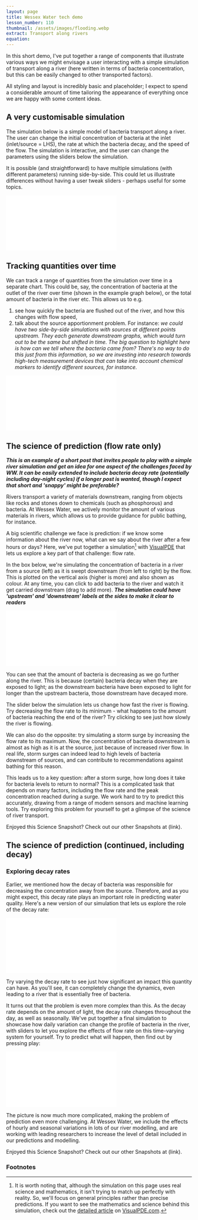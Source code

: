```yaml
---
layout: page
title: Wessex Water tech demo
lesson_number: 110
thumbnail: /assets/images/flooding.webp
extract: Transport along rivers
equation:
---
```


<script src="/sim/scripts/charts.umd.min.js"></script>
<script src="/assets/js/vpde-charts.js"></script>

In this short demo, I've put together a range of components that illustrate various ways we might envisage a user interacting with a simple simulation of transport along a river (here written in terms of bacteria concentration, but this can be easily changed to other transported factors).

All styling and layout is incredibly basic and placeholder; I expect to spend a considerable amount of time tailoring the appearance of everything once we are happy with some content ideas.

## A very customisable simulation

The simulation below is a simple model of bacteria transport along a river. The user can change the initial concentration of bacteria at the inlet (inlet/source = LHS), the rate at which the bacteria decay, and the speed of the flow. The simulation is interactive, and the user can change the parameters using the sliders below the simulation.

It is possible (and straightforward) to have multiple simulations (with different parameters) running side-by-side. This could let us illustrate differences without having a user tweak sliders - perhaps useful for some topics.

<iframe class="sim" id="simA" src="/sim/?preset=bacteriaInAReach&story&lite&sf=1&clean&probing=true" frameborder="0" loading="lazy"></iframe>
<p style="text-align:center;margin-top:0;"><vpde-slider
    iframe="simA"
    name="c0"
    label="Inlet concentration"
    min="0.01"
    max="1"
    value="0.5"
    step="0.01"
    min-label="Low"
    max-label="High"
></vpde-slider></p>
<p style="text-align:center;margin-top:0;"><vpde-slider
    iframe="simA"
    name="k"
    label="Decay"
    min="0"
    max="0.02"
    value="0.001"
    step="0.0001"
    min-label="None"
    max-label="Maximum"
></vpde-slider></p>
<p style="text-align:center;margin-top:0;"><vpde-slider
    iframe="simA"
    name="u"
    label="Flow"
    min="0.1"
    max="2"
    value="0.62"
    step="0.01"
    min-label="Low"
    max-label="High"
></vpde-slider></p>

## Tracking quantities over time

We can track a range of quantities from the simulation over time in a separate chart. This could be, say, the concentration of bacteria at the outlet of the river over time (shown in the example graph below), or the total amount of bacteria in the river etc. This allows us to e.g.

1. see how quickly the bacteria are flushed out of the river, and how this changes with flow speed,
1. talk about the source apportionment problem. For instance: *we could have two side-by-side simulations with sources at different points upstream. They each generate downstream graphs, which would turn out to be the same but shifted in time. The big question to highlight here is how can we tell where the bacteria came from? There's no way to do this just from this information, so we are investing into research towards high-tech measurement devices that can take into account chemical markers to identify different sources, for instance.*

<iframe class="sim" id="simE" src="/sim/?preset=bacteriaInAReachOscillatoryDecay&story&lite&sf=1&clean&probing=true" frameborder="0" loading="lazy"></iframe><vpde-chart iframe="simE" ymin="0" ymax="0.7" ylabel="Outlet"> </vpde-chart><p style="display:none"><vpde-slider
    iframe="simE"
    name="u"
    label="Flow"
    min="0.1"
    max="4"
    value="4"
    step="0.01"
    min-label="Low"
    max-label="High"
></vpde-slider></p>

## The science of prediction (flow rate only)

**_This is an example of a short post that invites people to play with a simple river simulation and get an idea for one aspect of the challenges faced by WW. It can be easily extended to include bacteria decay rate (potentially including day-night cycles) if a longer post is wanted, though I expect that short and 'snappy' might be preferable?_**

Rivers transport a variety of materials downstream, ranging from objects like rocks and stones down to chemicals (such as phosphorous) and bacteria. At Wessex Water, we actively monitor the amount of various materials in rivers, which allows us to provide guidance for public bathing, for instance.

A big scientific challenge we face is prediction: if we know some information about the river now, what can we say about the river after a few hours or days? Here, we've put together a simulation[^1] with [VisualPDE](https://visualpde.com) that lets us explore a key part of that challenge: flow rate.

In the box below, we're simulating the concentration of bacteria in a river from a source (left) as it is swept downstream (from left to right) by the flow. This is plotted on the vertical axis (higher is more) and also shown as colour. At any time, you can click to add bacteria to the river and watch it get carried downstream (drag to add more). ***The simulation could have 'upstream' and 'downstream' labels at the sides to make it clear to readers***

<iframe class="sim" id="simB" src="/sim/?preset=bacteriaInAReach&story&lite&sf=1&clean&colourbar=true" frameborder="0" loading="lazy"></iframe>
<p style="text-align:center;margin-top:0;"><vpde-slider
    iframe="simB"
    name="u"
    label="Flow"
    min="0.1"
    max="4"
    value="2"
    step="0.01"
    min-label="Low"
    max-label="High"
></vpde-slider></p>

You can see that the amount of bacteria is decreasing as we go further along the river. This is because (certain) bacteria decay when they are exposed to light; as the downstream bacteria have been exposed to light for longer than the upstream bacteria, those downstream have decayed more.

The slider below the simulation lets us change how fast the river is flowing. Try decreasing the flow rate to its minimum - what happens to the amount of bacteria reaching the end of the river? Try clicking to see just how slowly the river is flowing.

We can also do the opposite: try simulating a storm surge by increasing the flow rate to its maximum. Now, the concentration of bacteria downstream is almost as high as it is at the source, just because of increased river flow. In real life, storm surges can indeed lead to high levels of bacteria downstream of sources, and can contribute to recommendations against bathing for this reason.

This leads us to a key question: after a storm surge, how long does it take for bacteria levels to return to normal? This is a complicated task that depends on many factors, including the flow rate and the peak concentration reached during a surge. We work hard to try to predict this accurately, drawing from a range of modern sensors and machine learning tools. Try exploring this problem for yourself to get a glimpse of the science of river transport.

Enjoyed this Science Snapshot? Check out our other Snapshots at (link).

[^1]: It is worth noting that, although the simulation on this page uses real science and mathematics, it isn't trying to match up perfectly with reality. So, we'll focus on general principles rather than precise predictions. If you want to see the mathematics and science behind this simulation, check out the [detailed article](https://visualpde.com) on [VisualPDE.com](https://visualpde.com).

## The science of prediction (continued, including decay)

### Exploring decay rates

Earlier, we mentioned how the decay of bacteria was responsible for decreasing the concentration away from the source. Therefore, and as you might expect, this decay rate plays an important role in predicting water quality. Here's a new version of our simulation that lets us explore the role of the decay rate:

<iframe class="sim" id="simC" src="/sim/?preset=bacteriaInAReach&story&lite&sf=1&clean&colourbar=true" frameborder="0" loading="lazy"></iframe>
<p style="text-align:center;margin-top:0;"><vpde-slider
    iframe="simC"
    name="k"
    label="Decay"
    min="0"
    max="0.02"
    value="0.001"
    step="0.0001"
    min-label="Low"
    max-label="High"
></vpde-slider></p>
<p style="text-align:center;margin-top:0;display:none;"><vpde-slider
    iframe="simC"
    name="u"
    label="Flow"
    min="0.1"
    max="4"
    value="2"
    step="0.01"
    min-label="Low"
    max-label="High"
></vpde-slider></p>

Try varying the decay rate to see just how significant an impact this quantity can have. As you'll see, it can completely change the dynamics, even leading to a river that is essentially free of bacteria.

It turns out that the problem is even more complex than this. As the decay rate depends on the amount of light, the decay rate changes throughout the day, as well as seasonally. We've put together a final simulation to showcase how daily variation can change the profile of bacteria in the river, with sliders to let you explore the effects of flow rate on this time-varying system for yourself. Try to predict what will happen, then find out by pressing play: <vpde-playpause iframe="simD"></vpde-playpause>

<iframe class="sim" id="simD" src="/sim/?preset=bacteriaInAReachOscillatoryDecay&story&lite&sf=1&clean&colourbar=true&runningOnLoad=false" frameborder="0" loading="lazy"></iframe>
<p style="text-align:center;margin-top:0;"><vpde-slider
    iframe="simD"
    name="u"
    label="Flow"
    min="0.1"
    max="4"
    value="2"
    step="0.01"
    min-label="Low"
    max-label="High"
></vpde-slider></p>

The picture is now much more complicated, making the problem of prediction even more challenging. At Wessex Water, we include the effects of hourly and seasonal variations in lots of our river modelling, and are working with leading researchers to increase the level of detail included in our predictions and modelling.

Enjoyed this Science Snapshot? Check out our other Snapshots at (link).

### Footnotes
